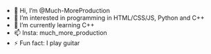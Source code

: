 - 👋 Hi, I’m @Much-MoreProduction
- 👀 I’m interested in programming in HTML/CSS/JS, Python and C++
- 🌱 I’m currently learning C++
- 📫 Insta: much_more_production
- ⚡ Fun fact: I play guitar
